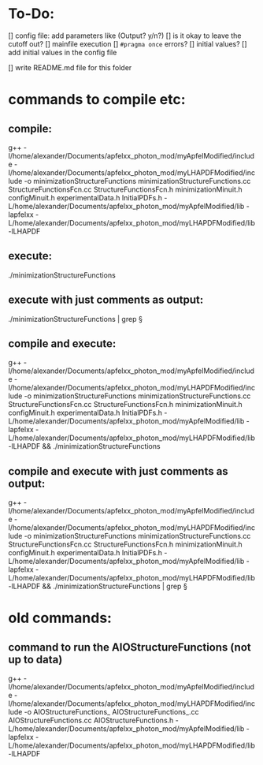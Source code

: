 
# To-Do:
[] config file: add parameters like (Output? y/n?)
[] is it okay to leave the cutoff out?
[] mainfile execution
[] `#pragma once` errors?
[] initial values?
[] add initial values in the config file

[] write README.md file for this folder
	

# commands to compile etc:
## compile:
g++ -I/home/alexander/Documents/apfelxx_photon_mod/myApfelModified/include -I/home/alexander/Documents/apfelxx_photon_mod/myLHAPDFModified/include -o minimizationStructureFunctions minimizationStructureFunctions.cc StructureFunctionsFcn.cc StructureFunctionsFcn.h minimizationMinuit.h configMinuit.h experimentalData.h InitialPDFs.h -L/home/alexander/Documents/apfelxx_photon_mod/myApfelModified/lib -lapfelxx -L/home/alexander/Documents/apfelxx_photon_mod/myLHAPDFModified/lib -lLHAPDF

## execute:
./minimizationStructureFunctions

## execute with just comments as output:
./minimizationStructureFunctions | grep §

## compile and execute:
g++ -I/home/alexander/Documents/apfelxx_photon_mod/myApfelModified/include -I/home/alexander/Documents/apfelxx_photon_mod/myLHAPDFModified/include -o minimizationStructureFunctions minimizationStructureFunctions.cc StructureFunctionsFcn.cc StructureFunctionsFcn.h minimizationMinuit.h configMinuit.h experimentalData.h InitialPDFs.h -L/home/alexander/Documents/apfelxx_photon_mod/myApfelModified/lib -lapfelxx -L/home/alexander/Documents/apfelxx_photon_mod/myLHAPDFModified/lib -lLHAPDF && ./minimizationStructureFunctions

## compile and execute with just comments as output:
g++ -I/home/alexander/Documents/apfelxx_photon_mod/myApfelModified/include -I/home/alexander/Documents/apfelxx_photon_mod/myLHAPDFModified/include -o minimizationStructureFunctions minimizationStructureFunctions.cc StructureFunctionsFcn.cc StructureFunctionsFcn.h minimizationMinuit.h configMinuit.h experimentalData.h InitialPDFs.h -L/home/alexander/Documents/apfelxx_photon_mod/myApfelModified/lib -lapfelxx -L/home/alexander/Documents/apfelxx_photon_mod/myLHAPDFModified/lib -lLHAPDF && ./minimizationStructureFunctions | grep §


# old commands:
## command to run the AIOStructureFunctions (not up to data)
g++ -I/home/alexander/Documents/apfelxx_photon_mod/myApfelModified/include -I/home/alexander/Documents/apfelxx_photon_mod/myLHAPDFModified/include -o AIOStructureFunctions_ AIOStructureFunctions_.cc AIOStructureFunctions.cc AIOStructureFunctions.h -L/home/alexander/Documents/apfelxx_photon_mod/myApfelModified/lib -lapfelxx -L/home/alexander/Documents/apfelxx_photon_mod/myLHAPDFModified/lib -lLHAPDF
